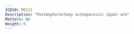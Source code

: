 ```yaml
---
ICD10: M8112
Description: "Postoophorectomy osteoporosis: Upper arm"
Matters: No
Weight: 0
---
```


